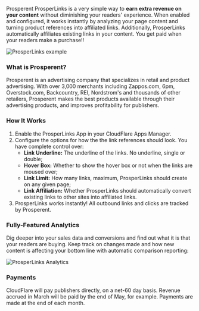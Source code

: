 Prosperent ProsperLinks is a very simple way to **earn extra revenue on your content** without diminishing your readers' experience. When enabled and configured, it works instantly by analyzing your page content and turning product references into affiliated links. Additionally, ProsperLinks automatically affiliates existing links in your content. You get paid when your readers make a purchase!!

![ProsperLinks example](/images/apps/prosperlinks/plink-example.png)

### What is Prosperent?

Prosperent is an advertising company that specializes in retail and product advertising. With over 3,000 merchants including Zappos.com, 6pm, Overstock.com, Backcountry, REI, Nordstrom's and thousands of other retailers, Prosperent makes the best products available through their advertising products, and improves profitability for publishers.

### How It Works

1. Enable the ProsperLinks App in your CloudFlare Apps Manager.
2. Configure the options for how the the link references should look. You have complete control over:
    + **Link Underline:** The underline of the links. No underline, single or double;
    + **Hover Box:** Whether to show the hover box or not when the links are moused over;
    + **Link Limit:** How many links, maximum, ProsperLinks should create on any given page;
    + **Link Affiliation:** Whether ProsperLinks should automatically convert existing links to other sites into affiliated links.
3. ProsperLinks works instantly! All outbound links and clicks are tracked by Prosperent.

### Fully-Featured Analytics

Dig deeper into your sales data and conversions and find out what it is that your readers are buying. Keep track on changes made and how new content is affecting your bottom line with automatic comparison reporting:

![ProsperLinks Analytics](/images/apps/prosperlinks/analytics.png)

### Payments

CloudFlare will pay publishers directly, on a net-60 day basis. Revenue accrued in March will be paid by the end of May, for example. Payments are made at the end of each month.
